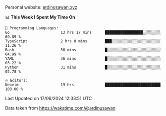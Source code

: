 Personal website: [ardinusawan.xyz](https://ardinusawan.xyz)

<!--START_SECTION:waka-->
📊 **This Week I Spent My Time On** 

```text
💬 Programming Languages: 
Go                       13 hrs 17 mins      █████████████████░░░░░░░░   69.89 % 
TypeScript               2 hrs 8 mins        ███░░░░░░░░░░░░░░░░░░░░░░   11.26 % 
Bash                     56 mins             █░░░░░░░░░░░░░░░░░░░░░░░░   04.99 % 
YAML                     36 mins             █░░░░░░░░░░░░░░░░░░░░░░░░   03.22 % 
Python                   31 mins             █░░░░░░░░░░░░░░░░░░░░░░░░   02.78 % 

🔥 Editors: 
Neovim                   19 hrs              █████████████████████████   100.00 % 
```


 Last Updated on 17/06/2024 12:33:51 UTC
<!--END_SECTION:waka-->
Data taken from https://wakatime.com/@ardinusawan
